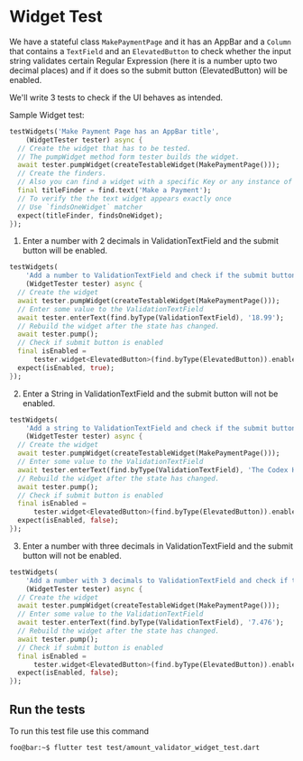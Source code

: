 # Widget Test

We have a stateful class `MakePaymentPage` and it has an AppBar and a `Column` that contains a `TextField` and an `ElevatedButton` to check whether the input string validates certain Regular Expression (here it is a number upto two decimal places) and if it does so the submit button (ElevatedButton) will be enabled.

We'll write 3 tests to check if the UI behaves as intended.

Sample Widget test:

```dart
testWidgets('Make Payment Page has an AppBar title',
    (WidgetTester tester) async {
  // Create the widget that has to be tested.
  // The pumpWidget method form tester builds the widget.
  await tester.pumpWidget(createTestableWidget(MakePaymentPage()));
  // Create the finders.
  // Also you can find a widget with a specific Key or any instance of this widget.
  final titleFinder = find.text('Make a Payment');
  // To verify the the text widget appears exactly once
  // Use `findsOneWidget` matcher
  expect(titleFinder, findsOneWidget);
});
```

1. Enter a number with 2 decimals in ValidationTextField and the submit button will be enabled.

```dart
testWidgets(
    'Add a number to ValidationTextField and check if the submit button is enabled',
    (WidgetTester tester) async {
  // Create the widget
  await tester.pumpWidget(createTestableWidget(MakePaymentPage()));
  // Enter some value to the ValidationTextField
  await tester.enterText(find.byType(ValidationTextField), '18.99');
  // Rebuild the widget after the state has changed.
  await tester.pump();
  // Check if submit button is enabled
  final isEnabled =
      tester.widget<ElevatedButton>(find.byType(ElevatedButton)).enabled;
  expect(isEnabled, true);
});
```

2. Enter a String in ValidationTextField and the submit button will not be enabled.

```dart
testWidgets(
    'Add a string to ValidationTextField and check if the submit button is enabled',
    (WidgetTester tester) async {
  // Create the widget
  await tester.pumpWidget(createTestableWidget(MakePaymentPage()));
  // Enter some value to the ValidationTextField
  await tester.enterText(find.byType(ValidationTextField), 'The Codex Hub');
  // Rebuild the widget after the state has changed.
  await tester.pump();
  // Check if submit button is enabled
  final isEnabled =
      tester.widget<ElevatedButton>(find.byType(ElevatedButton)).enabled;
  expect(isEnabled, false);
});
```

3. Enter a number with three decimals in ValidationTextField and the submit button will not be enabled.

```dart
testWidgets(
    'Add a number with 3 decimals to ValidationTextField and check if the submit button is enabled',
    (WidgetTester tester) async {
  // Create the widget
  await tester.pumpWidget(createTestableWidget(MakePaymentPage()));
  // Enter some value to the ValidationTextField
  await tester.enterText(find.byType(ValidationTextField), '7.476');
  // Rebuild the widget after the state has changed.
  await tester.pump();
  // Check if submit button is enabled
  final isEnabled =
      tester.widget<ElevatedButton>(find.byType(ElevatedButton)).enabled;
  expect(isEnabled, false);
});
```

## Run the tests

To run this test file use this command

```console
foo@bar:~$ flutter test test/amount_validator_widget_test.dart
```
